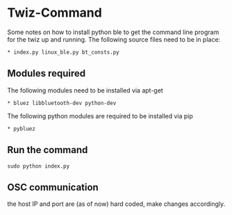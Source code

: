 
# Twiz-Command

Some notes on how to install python ble to get the command line program for the
twiz up and running. The following source files need to be in place:

	* index.py linux_ble.py bt_consts.py


## Modules required 

The following modules need to be installed via apt-get

	* bluez libbluetooth-dev python-dev

The following python modules are required to be installed via pip

	* pybluez


## Run the command

	sudo python index.py

## OSC communication

the host IP and port are (as of now) hard coded, make changes accordingly. 



